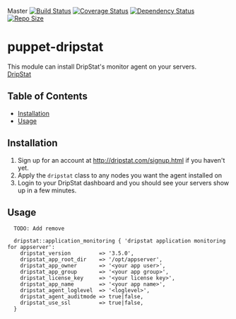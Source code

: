 Master
[![Build Status](https://travis-ci.org/snemetz/puppet-dripstat.svg)](https://travis-ci.org/snemetz/puppet-dripstat)
[![Coverage Status](https://coveralls.io/repos/snemetz/puppet-dripstat/badge.png)](https://coveralls.io/r/snemetz/puppet-dripstat)
[![Dependency Status](https://gemnasium.com/snemetz/puppet-dripstat.svg)](http://gemnasium.com/snemetz/puppet-dripstat#development-dependencies)
[![Repo Size](https://reposs.herokuapp.com/?path=snemetz/puppet-dripstat)]()

puppet-dripstat
===============

This module can install DripStat's monitor agent on your servers. <br />
[DripStat](http://dripstat.com)<br />

## Table of Contents

* [Installation](#installation)
* [Usage](#usage)
 
## Installation

1. Sign up for an account at http://dripstat.com/signup.html if you haven't yet.
2. Apply the `dripstat` class to any nodes you want the agent installed on
3. Login to your DripStat dashboard and you should see your servers show up in a few minutes.

## Usage

```
  TODO: Add remove

  dripstat::application_monitoring { 'dripstat application monitoring for appserver':
    dripstat_version         => '3.5.0',
    dripstat_app_root_dir    => '/opt/appserver',
    dripstat_app_owner       => '<your app user>',
    dripstat_app_group       => '<your app group>',
    dripstat_license_key     => '<your license key>',
    dripstat_app_name        => '<your app name>',
    dripstat_agent_loglevel  => '<loglevel>',
    dripstat_agent_auditmode => true|false,
    dripstat_use_ssl         => true|false,
  }
```


